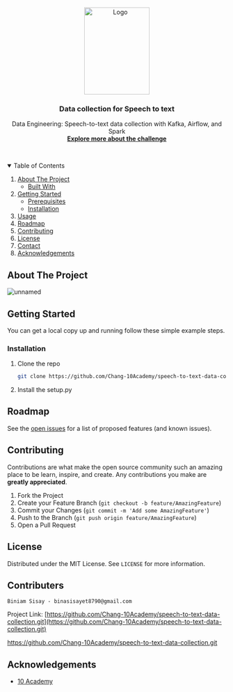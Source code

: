 <!--
*** Thanks for checking out the Best-README-Template. If you have a suggestion
*** that would make this better, please fork the repo and create a pull request
*** or simply open an issue with the tag "enhancement".
*** Thanks again! Now go create something AMAZING! :D
-->



<!-- PROJECT SHIELDS -->
<!--
*** I'm using markdown "reference style" links for readability.
*** Reference links are enclosed in brackets [ ] instead of parentheses ( ).
*** See the bottom of this document for the declaration of the reference variables
*** for contributors-url, forks-url, etc. This is an optional, concise syntax you may use.
*** https://www.markdownguide.org/basic-syntax/#reference-style-links
-->

<!-- [![Contributors][contributors-shield]][contributors-url]
[![Forks][forks-shield]][forks-url]
[![Stargazers][stars-shield]][stars-url]
[![Issues][issues-shield]][issues-url]
[![MIT License][license-shield]][license-url]

![workflow](https://github.com/Casualty-Challenge/Breast_Cancer_Causality_Inference/actions/workflows/codeql-analysis.yml/badge.svg)
![workflow](https://github.com/Casualty-Challenge/Breast_Cancer_Causality_Inference/actions/workflows/cml.yaml/badge.svg)
[![Build Status](https://app.travis-ci.com/heavye/Breast_Cancer_Causality_Inference.svg?branch=main)](https://app.travis-ci.com/heavye/Breast_Cancer_Causality_Inference)<!-- PROJECT LOGO --> 
<br />
<p align="center">
  <a href="https://github.com/Casualty-Challenge/Breast_Cancer_Causality_Inference">
    <img src="https://play-lh.googleusercontent.com/O9hD0-C4aYj5r71REmaqWDKjJT5rPTialCYK79ZYc_Kvj46QzQQPE2Jm9aUxB0wmxQ" alt="Logo" width="150" height="200">
  </a>

  <h3 align="center">Data collection for Speech to text</h3>

  <p align="center">
 <p align="center">
Data Engineering: Speech-to-text data collection with Kafka, Airflow, and Spark
    <br />
    <a href="https://docs.google.com/document/d/1Apttch8ZBHz8tRnyBQHoXXg1Mcl6I86Lk-LKADZm_W0/edit"><strong>Explore more about the challenge </strong></a>
  </p>
    <br />
    
  </p>
</p>



<!-- TABLE OF CONTENTS -->
<details open="open">
  <summary>Table of Contents</summary>
  <ol>
    <li>
      <a href="#about-the-project">About The Project</a>
      <ul>
        <li><a href="#built-with">Built With</a></li>
      </ul>
    </li>
    <li>
      <a href="#getting-started">Getting Started</a>
      <ul>
        <li><a href="#prerequisites">Prerequisites</a></li>
        <li><a href="#installation">Installation</a></li>
      </ul>
    </li>
    <li><a href="#usage">Usage</a></li>
    <li><a href="#roadmap">Roadmap</a></li>
    <li><a href="#contributing">Contributing</a></li>
    <li><a href="#license">License</a></li>
    <li><a href="#contact">Contact</a></li>
    <li><a href="#acknowledgements">Acknowledgements</a></li>
  </ol>
</details>


<!-- ABOUT THE PROJECT -->
## About The Project

![unnamed](https://i1.wp.com/learnbyinsight.com/wp-content/uploads/2020/07/Kafka-Architecture.png?ssl=1)






<!-- GETTING STARTED -->
## Getting Started

You can get a local copy up and running follow these simple example steps.

### Installation

1. Clone the repo
   ```sh
   git clone https://github.com/Chang-10Academy/speech-to-text-data-collection.git
   ```
2. Install the setup.py 



<!-- USAGE EXAMPLES -->

<!-- ROADMAP -->
## Roadmap

See the [open issues](https://github.com/Chang-10Academy/speech-to-text-data-collection/issues) for a list of proposed features (and known issues).



<!-- CONTRIBUTING -->
## Contributing

Contributions are what make the open source community such an amazing place to be learn, inspire, and create. Any contributions you make are **greatly appreciated**.

1. Fork the Project
2. Create your Feature Branch (`git checkout -b feature/AmazingFeature`)
3. Commit your Changes (`git commit -m 'Add some AmazingFeature'`)
4. Push to the Branch (`git push origin feature/AmazingFeature`)
5. Open a Pull Request



<!-- LICENSE -->
## License

Distributed under the MIT License. See `LICENSE` for more information.



<!-- CONTACT -->
## Contributers
    Biniam Sisay - binasisayet8790@gmail.com
    

Project Link: [https://github.com/Chang-10Academy/speech-to-text-data-collection.git](https://github.com/Chang-10Academy/speech-to-text-data-collection.git)

https://github.com/Chang-10Academy/speech-to-text-data-collection.git

<!-- ACKNOWLEDGEMENTS -->
## Acknowledgements
* [10 Academy](https://www.10academy.org/)





 


